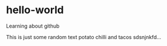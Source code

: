 # hello-world
Learning about github

This is just some random text potato chilli and tacos sdsnjnkfd...
